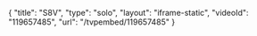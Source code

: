 {
    "title": "S8V",
    "type": "solo",
    "layout": "iframe-static",
    "videoId": "119657485",
    "url": "\/tvpembed\/119657485"
}